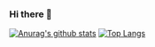 ### Hi there 👋

<!--
**danwestephane/danwestephane** is a ✨ _special_ ✨ repository because its `README.md` (this file) appears on your GitHub profile.

Here are some ideas to get you started:

- 🔭 I’m currently working on ...
- 🌱 I’m currently learning ...
- 👯 I’m looking to collaborate on ...
- 🤔 I’m looking for help with ...
- 💬 Ask me about ...
- 📫 How to reach me: ...
- 😄 Pronouns: ...
- ⚡ Fun fact: ...
-->
[![Anurag's github stats](https://github-readme-stats.vercel.app/api?username=danwestephane)](https://github.com/anuraghazra/github-readme-stats)
[![Top Langs](https://github-readme-stats.vercel.app/api/top-langs/?username=danwestephane&layout=pie)](https://github.com/anuraghazra/github-readme-stats)

